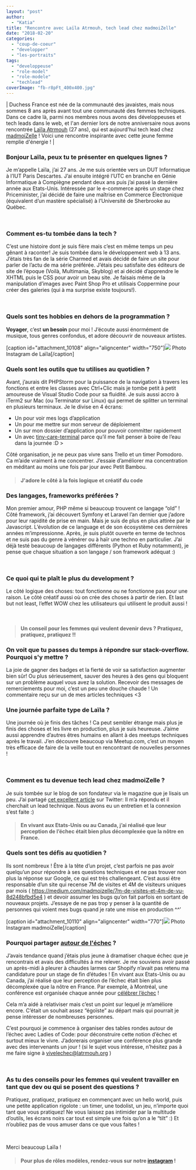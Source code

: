 ```yaml
---
layout: "post"
author: 
  - "Katia"
title: "Rencontre avec Laïla Atrmouh, tech lead chez madmoiZelle"
date: "2018-02-20"
categories: 
  - "coup-de-coeur"
  - "developper"
  - "les-portraits"
tags: 
  - "developpeuse"
  - "role-model"
  - "role-modele"
  - "techlead"
coverImage: "fb-r8pFt_400x400.jpg"
---
```


| Duchess France est née de la communauté des javaistes, mais nous sommes 8 ans après avant tout une communauté des femmes techniques. Dans ce cadre là, parmi nos membres nous avons des développeuses et tech leads dans le web, et l'an dernier lors de notre anniversaire nous avons rencontrée [Laïla Atrmouh](http://latrmouh.org/) (27 ans), qui est aujourd'hui tech lead chez [madmoiZelle](http://www.madmoizelle.com/) ! Voici une rencontre inspirante avec cette jeune femme remplie d'énergie ! |

### Bonjour Laïla, peux tu te présenter en quelques lignes ?

Je m’appelle Laïla, j’ai 27 ans. Je me suis orientée vers un DUT Informatique à l’IUT Paris Descartes. J’ai ensuite intégré l’UTC en branche en Génie Informatique à Compiègne pendant deux ans puis j’ai passé la dernière année aux Etats-Unis. Intéressée par le e-commerce après un stage chez Priceminister, j’ai décidé de faire une maîtrise en Commerce Électronique (équivalent d’un mastère spécialisé) à l’Université de Sherbrooke au Québec.

 

### Comment es-tu tombée dans la tech ?

C’est une histoire dont je suis fière mais c’est en même temps un peu gênant à raconter! Je suis tombée dans le développement web à 13 ans. J’étais très fan de la série Charmed et avais décidé de faire un site pour parler de l’actu de ma série préférée. J’étais peu satisfaite des éditeurs de site de l’époque (Voilà, Multimania, Skyblog) et ai décidé d’apprendre le XHTML puis le CSS pour avoir un beau site. Je faisais même de la manipulation d’images avec Paint Shop Pro et utilisais Coppermine pour créer des galeries (qui à ma surprise existe toujours!).

 

### Quels sont tes hobbies en dehors de la programmation ?

**Voyager**, c’est **un besoin** pour moi ! J’écoute aussi énormément de musique, tous genres confondus, et adore découvrir de nouveaux artistes.

\[caption id="attachment\_10108" align="aligncenter" width="750"\]![](/assets/2018/02/2018-02-20-rencontre-laila-atrmouh-tech-lead-chez-madmoizelle/travelerLaila.jpg) Photo Instagram de Laïla\[/caption\]

### Quels sont les outils que tu utilises au quotidien ?

Avant, j’aurais dit PHPStorm pour la puissance de la navigation à travers les fonctions et entre les classes avec Ctrl+Clic mais je tombe petit à petit amoureuse de Visual Studio Code pour sa fluidité. Je suis aussi accro à iTerm2 sur Mac (ou Terminator sur Linux) qui permet de splitter un terminal en plusieurs terminaux. Je le divise en 4 écrans:

- Un pour voir mes logs d’application
- Un pour me mettre sur mon serveur de déploiement
- Un sur mon dossier d’application pour pouvoir committer rapidement
- Un avec [tiny-care-terminal](https://github.com/notwaldorf/tiny-care-terminal) parce qu’il me fait penser à boire de l’eau dans la journée :D >

Côté organisation, je ne peux pas vivre sans Trello et un timer Pomodoro. Ca m’aide vraiment à me concentrer. J’essaie d’améliorer ma concentration en méditant au moins une fois par jour avec Petit Bambou.

> #### J'adore le côté à la fois logique et créatif du code

### Des langages, frameworks préférées ?

Mon premier amour, PHP même si beaucoup trouvent ce langage “old” ! Côté framework, j’ai découvert Symfony et Laravel l’an dernier que j’adore pour leur rapidité de prise en main. Mais je suis de plus en plus attirée par le Javascript. L’évolution de ce language et de son écosystème ces dernières années m’impressionne. Après, je suis plutôt ouverte en terme de technos et ne suis pas du genre à vénérer ou à haïr une techno en particulier. J’ai déjà testé beaucoup de langages différents (Python et Ruby notamment), je pense que chaque situation a son langage / son framework adéquat :)

 

### Ce quoi qui te plaît le plus du development ?

Le côté logique des choses: tout fonctionne ou ne fonctionne pas pour une raison. Le côté créatif aussi où on crée des choses à partir de rien. Et last but not least, l’effet WOW chez les utilisateurs qui utilisent le produit aussi !

 

> #### Un conseil pour les femmes qui veulent devenir devs ? Pratiquez, pratiquez, pratiquez !!

### On voit que tu passes du temps à répondre sur stack-overflow. Pourquoi s'y mettre ?

La joie de gagner des badges et la fierté de voir sa satisfaction augmenter bien sûr! Ou plus sérieusement, sauver des heures à des gens qui bloquent sur un problème auquel vous avez la solution. Recevoir des messages de remerciements pour moi, c’est un peu une douche chaude ! Un commentaire reçu sur un de mes articles techniques <3

### Une journée parfaite type de Laïla ?

Une journée où je finis des tâches ! Ca peut sembler étrange mais plus je finis des choses et les livre en production, plus je suis heureuse. J’aime aussi apprendre d’autres êtres humains en allant à des meetups techniques après le travail. J’en découvre beaucoup via Meetup.com, c’est un moyen très efficace de faire de la veille tout en rencontrant de nouvelles personnes !

 

### Comment es tu devenue tech lead chez madmoiZelle ?

Je suis tombée sur le blog de son fondateur via le magazine que je lisais un peu. J’ai partagé [cet excellent article](http://fabflorent.com/2014/12/22/lecons-madmoizelle/) sur Twitter: Il m’a répondu et il cherchait un lead technique. Nous avons eu un entretien et la connexion s’est faite :)

> #### En vivant aux Etats-Unis ou au Canada, j’ai réalisé que leur perception de l’échec était bien plus décomplexée que la nôtre en France.

### Quels sont tes défis au quotidien ?

Ils sont nombreux ! Être à la tête d’un projet, c’est parfois ne pas avoir quelqu’un pour répondre à ses questions techniques et ne pas trouver non plus la réponse sur Google, ce qui est très challengeant. C’est aussi être responsable d’un site qui recense 7M de visites et 4M de visiteurs uniques par mois ( https://medium.com/madmoizelle/7m-de-visites-et-4m-de-vu-8d248bfbd5e4 ) et devoir assumer les bugs qu’on fait parfois en sortant de nouveaux projets. J’essaye de ne pas trop y penser à la quantité de personnes qui voient mes bugs quand je rate une mise en production ^^’

\[caption id="attachment\_10110" align="aligncenter" width="770"\]![](/assets/2018/02/2018-02-20-rencontre-laila-atrmouh-tech-lead-chez-madmoizelle/LailaWorking-1021x1024.png) Photo Instagram madmoiZelle\[/caption\]

### Pourquoi partager [autour de l'échec](https://www.meetup.com/fr-FR/Ladies-of-Code-Paris/events/247284925/) ?

J’avais tendance quand j’étais plus jeune à dramatiser chaque échec que je rencontrais et avais des difficultés à me relever. Je me souviens avoir passé un après-midi à pleurer à chaudes larmes car Shopify n’avait pas retenu ma candidature pour un stage de fin d’études ! En vivant aux Etats-Unis ou au Canada, j’ai réalisé que leur perception de l’échec était bien plus décomplexée que la nôtre en France. Par exemple, à Montréal, une conférence est organisée chaque année pour [célébrer l’échec](http://fail.camp/) !

Cela m’a aidé à relativiser mais c’est un point sur lequel je m’améliore encore. C’était un souhait assez “égoïste” au départ mais qui pourrait je pense intéresser de nombreuses personnes.

C’est pourquoi je commence à organiser des tables rondes autour de l’échec avec Ladies of Code: pour déconstruire cette notion d’échec et surtout mieux le vivre. J’adorerais organiser une conférence plus grande avec des intervenants un jour ! (si le sujet vous intéresse, n’hésitez pas à me faire signe à vivelechec@latrmouh.org )

 

### As tu des conseils pour les femmes qui veulent travailler en tant que dev ou qui se posent des questions ?

Pratiquez, pratiquez, pratiquez en commençant avec un hello world, puis une petite application rigolote : un timer, une todolist, un jeu, n’importe quoi tant que vous pratiquez! Ne vous laissez pas intimider par la multitude d’outils, les écrans noirs car tout est simple une fois qu’on a le “tilt” :) Et n’oubliez pas de vous amuser dans ce que vous faites !

 

Merci beaucoup Laïla !

> #### Pour plus de rôles modèles, rendez-vous sur notre [instagram](https://www.instagram.com/duchessfr/) !
